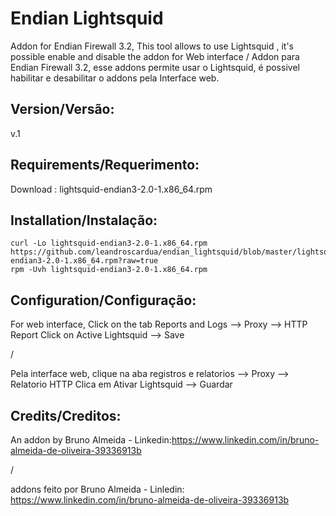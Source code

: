 Endian Lightsquid
=============
Addon for Endian Firewall 3.2, This tool allows to use Lightsquid , it's possible enable and disable the addon for Web interface / 
Addon para Endian Firewall 3.2, esse addons permite usar o Lightsquid, é possivel habilitar e desabilitar o addons pela Interface web.

Version/Versão:
--------
v.1

Requirements/Requerimento:
--------
Download : lightsquid-endian3-2.0-1.x86_64.rpm


Installation/Instalação:
--------
    curl -Lo lightsquid-endian3-2.0-1.x86_64.rpm https://github.com/leandroscardua/endian_lightsquid/blob/master/lightsquid-endian3-2.0-1.x86_64.rpm?raw=true
    rpm -Uvh lightsquid-endian3-2.0-1.x86_64.rpm 
    
    
Configuration/Configuração:
--------
For web interface, Click on the tab Reports and Logs --> Proxy --> HTTP Report
Click on Active Lightsquid --> Save 

/

Pela interface web, clique na aba registros e relatorios --> Proxy --> Relatorio HTTP
Clica em Ativar Lightsquid --> Guardar

Credits/Creditos:  
--------

An addon by Bruno Almeida - Linkedin:https://www.linkedin.com/in/bruno-almeida-de-oliveira-39336913b

/

addons feito por Bruno Almeida - Linledin: https://www.linkedin.com/in/bruno-almeida-de-oliveira-39336913b





